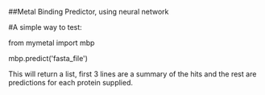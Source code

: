 ##Metal Binding Predictor, using neural network

#A simple way to test:

from mymetal import mbp

mbp.predict('fasta_file')

This will return a list, first 3 lines are a summary of the hits and the rest are predictions for each protein supplied.